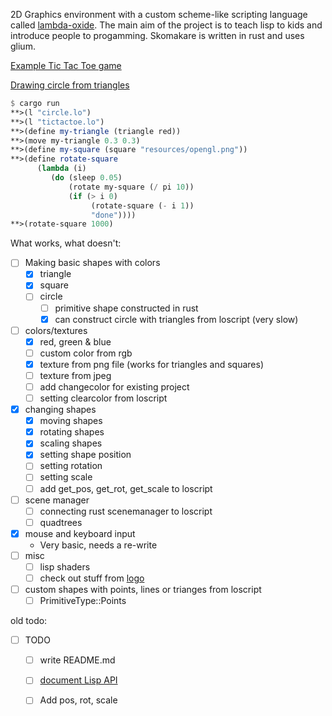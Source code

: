 
2D Graphics environment with a custom scheme-like scripting language called [lambda-oxide](https://github.com/KostyaKow/LambdaOxide). The main aim of the project is to teach lisp to kids and introduce people to progamming. Skomakare is written in rust and uses glium.

[Example Tic Tac Toe game](https://github.com/KostyaKow/skomakare/blob/master/examples/tictactoe.lo)

[Drawing circle from triangles](https://github.com/KostyaKow/skomakare/blob/master/examples/circle.lo)


```scheme
$ cargo run
**>(l "circle.lo")
**>(l "tictactoe.lo")
**>(define my-triangle (triangle red))
**>(move my-triangle 0.3 0.3)
**>(define my-square (square "resources/opengl.png"))
**>(define rotate-square
      (lambda (i)
         (do (sleep 0.05)
             (rotate my-square (/ pi 10))
             (if (> i 0)
                  (rotate-square (- i 1))
                  "done"))))
**>(rotate-square 1000)
```

What works, what doesn't:
- [ ] Making basic shapes with colors
   - [x] triangle
   - [x] square
   - [ ] circle
      - [ ] primitive shape constructed in rust
      - [x] can construct circle with triangles from loscript (very slow)
- [ ] colors/textures
   - [x] red, green & blue
   - [ ] custom color from rgb
   - [x] texture from png file (works for triangles and squares)
   - [ ] texture from jpeg
   - [ ] add changecolor for existing project
   - [ ] setting clearcolor from loscript
- [x] changing shapes
   - [x] moving shapes
   - [x] rotating shapes
   - [x] scaling shapes
   - [x] setting shape position
   - [ ] setting rotation
   - [ ] setting scale
   - [ ] add get_pos, get_rot, get_scale to loscript
- [ ] scene manager
   - [ ] connecting rust scenemanager to loscript
   - [ ] quadtrees
- [x] mouse and keyboard input
   - Very basic, needs a re-write
- [ ] misc
   - [ ] lisp shaders
   - [ ] check out stuff from [logo](https://en.wikipedia.org/wiki/Logo_%28programming_language%29)
- [ ] custom shapes with points, lines or trianges from loscript
   - [ ] PrimitiveType::Points 

old todo:

- [ ] TODO
   - [ ] write README.md
   - [ ] [document Lisp API](https://github.com/KostyaKow/skomakare/blob/master/src/main.rs#L53)
   - [ ] Add pos, rot, scale


